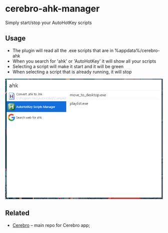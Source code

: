 # cerebro-ahk-manager
Simply start/stop your AutoHotKey scripts

## Usage

* The plugin will read all the .exe scripts that are in %appdata%/cerebro-ahk
* When you search for 'ahk' or 'AutoHotKey' it will show all your scripts
* Selecting a script will make it start and it will be green
* When selecting a script that is already running, it will stop

![](screenshot.png)

## Related

* [Cerebro](http://github.com/KELiON/cerebro) – main repo for Cerebro app;
